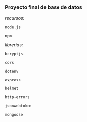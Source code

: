 ### Proyecto final de base de datos

_recursos:_

```
node.js
```

```
npm
```

_librerias:_

```
bcryptjs
```

```
cors
```

```
dotenv
```

```
express
```

```
helmet
```

```
http-errors
```

```
jsonwebtoken
```

```
mongoose
```
